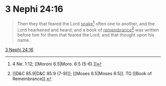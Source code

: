 # 3 Nephi 24:16

> Then they that feared the Lord <u>spake</u>[^a] often one to another, and the Lord hearkened and heard; and a book of <u>remembrance</u>[^b] was written before him for them that feared the Lord, and that thought upon his name.

[3 Nephi 24:16](https://www.churchofjesuschrist.org/study/scriptures/bofm/3-ne/24?lang=eng&id=p16#p16)


[^a]: 4 Ne. 1:12; [[Moroni 6.5|Moro. 6:5 (5-6).]]
[^b]: [[D&C 85.9|D&C 85:9 (7-9)]]; [[Moses 6.5|Moses 6:5]]. TG [[Book of Remembrance]].
